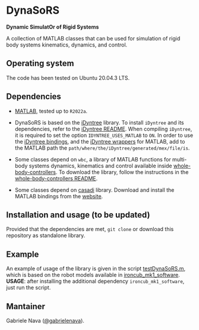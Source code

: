 # DynaSoRS

**Dynamic SimulatOr of Rigid Systems**

A collection of MATLAB classes that can be used for simulation of rigid body systems kinematics, dynamics, and control.

## Operating system

The code has been tested on Ubuntu 20.04.3 LTS.

## Dependencies

- [MATLAB](https://it.mathworks.com/products/matlab.html), tested up to `R2022a`.

- DynaSoRS is based on the [iDyntree](https://github.com/robotology/idyntree) library. To install `iDyntree` and its dependencies, refer to the [iDyntree README](https://github.com/robotology/idyntree#installation). When compiling `iDyntree`, it is required to set the option `IDYNTREE_USES_MATLAB` to `ON`. In order to use the [iDyntree bindings](https://github.com/robotology/idyntree/tree/master/bindings/matlab), and the [iDyntree wrappers](https://github.com/robotology/idyntree/tree/master/bindings/matlab/+iDynTreeWrappers) for MATLAB, add to the MATLAB path the `path/where/the/iDyntree/generated/mex/file/is`.

- Some classes depend on `wbc`, a library of MATLAB functions for multi-body systems dynamics, kinematics and control available inside [whole-body-controllers](https://github.com/robotology/whole-body-controllers). To download the library, follow the instructions in the [whole-body-controllers README](https://github.com/robotology/whole-body-controllers/blob/master/README.md#installation-and-usage).

- Some classes depend on [casadi](https://web.casadi.org/) library. Download and install the MATLAB bindings from the [website](https://web.casadi.org/get/).

## Installation and usage (to be updated)

Provided that the dependencies are met, `git clone` or download this repository as standalone library.

## Example

An example of usage of the library is given in the script [testDynaSoRS.m](https://github.com/gabrielenava/DynaSoRS/blob/master/testDynaSoRS.m), which is based on the robot models available in [ironcub_mk1_software](https://github.com/ami-iit/ironcub_mk1_software). **USAGE**: after installing the additional dependency `ironcub_mk1_software`, just run the script.

## Mantainer

Gabriele Nava ([@gabrielenava](https://github.com/gabrielenava)).
